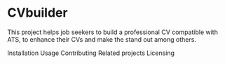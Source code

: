 # CVbuilder
This project helps job seekers to build a professional CV compatible with ATS, to enhance their CVs and make the stand out among others.

Installation
Usage
Contributing
Related projects
Licensing
